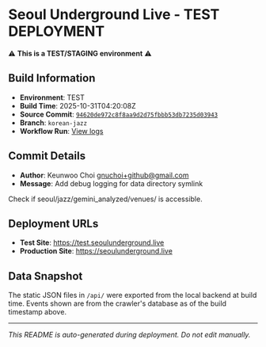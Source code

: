 # Seoul Underground Live - TEST DEPLOYMENT

⚠️ **This is a TEST/STAGING environment** ⚠️

## Build Information

- **Environment**: TEST
- **Build Time**: 2025-10-31T04:20:08Z
- **Source Commit**: [`94620de972c8f8aa9d2d75fbbb53db7235d03943`](https://github.com/keunwoochoi/seoulunderground.live/commit/94620de972c8f8aa9d2d75fbbb53db7235d03943)
- **Branch**: `korean-jazz`
- **Workflow Run**: [View logs](https://github.com/keunwoochoi/seoulunderground.live/actions/runs/18962588864)

## Commit Details

- **Author**: Keunwoo Choi <gnuchoi+github@gmail.com>
- **Message**: Add debug logging for data directory symlink

Check if seoul/jazz/gemini_analyzed/venues/ is accessible.

## Deployment URLs

- **Test Site**: https://test.seoulunderground.live
- **Production Site**: https://seoulunderground.live

## Data Snapshot

The static JSON files in `/api/` were exported from the local backend at build time.
Events shown are from the crawler's database as of the build timestamp above.

---

*This README is auto-generated during deployment. Do not edit manually.*
